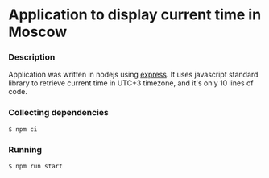 # Application to display current time in Moscow

### Description
Application was written in nodejs using [express](https://expressjs.com/). It uses javascript standard library to retrieve current time in UTC+3 timezone, and it's only 10 lines of code.

### Collecting dependencies
`$ npm ci`

### Running
`$ npm run start`
